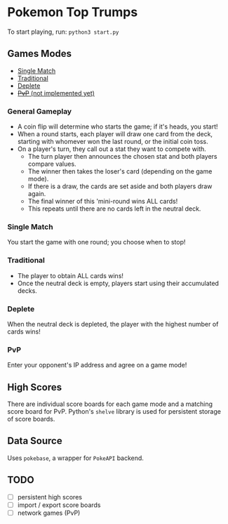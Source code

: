 # Pokemon Top Trumps
To start playing, run: `python3 start.py`

## Games Modes
- [Single Match](#single-match)
- [Traditional](#traditional)
- [Deplete](#deplete)
- [~~PvP~~ (not implemented yet)](#pvp)

### General Gameplay
- A coin flip will determine who starts the game; if it's heads, you start!
- When a round starts, each player will draw one card from the deck, 
    starting with whomever won the last round, or the initial coin toss.
- On a player's turn, they call out a stat they want to compete with.
    - The turn player then announces the chosen stat and both players compare values.
    - The winner then takes the loser's card (depending on the game mode).
    - If there is a draw, the cards are set aside and both players draw again.
    - The final winner of this 'mini-round wins ALL cards!
    - This repeats until there are no cards left in the neutral deck.

### Single Match
You start the game with one round; you choose when to stop!

### Traditional
- The player to obtain ALL cards wins!
- Once the neutral deck is empty, players start using their accumulated decks.

### Deplete
When the neutral deck is depleted, the player with the highest number of cards wins!

### PvP
Enter your opponent's IP address and agree on a game mode!

## High Scores
There are individual score boards for each game mode and a matching score board for PvP.
Python's `shelve` library is used for persistent storage of score boards.

## Data Source
Uses `pokebase`, a wrapper for `PokeAPI` backend.

## TODO
- [ ] persistent high scores
- [ ] import / export score boards
- [ ] network games (PvP)
